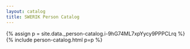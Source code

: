 ```yaml
---
layout: catalog
title: SWERIK Person Catalog
---
```

{% assign p = site.data._person-catalog.i-9hG74ML7xpYycy9PPPCLrq %}
{% include person-catalog.html p=p %}

